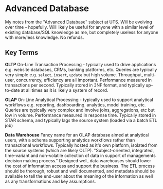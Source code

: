 # Advanced Database

My notes from the "Advanced Database" subject at UTS. Will be evolving over time - hopefully. Will likely be useful for anyone with a similar level of existing database/SQL knowledge as me, but completely useless for anyone with more/less knowledge. No refunds.

## Key Terms

**OLTP** On-Line Transaction Processing - typically used to drive applications e.g. website databases, CRMs, banking platforms, etc. Queries are typically very simple e.g. `select`, `insert`, `update` but high volume. Throughput, multi-user, concurrency, efficiency are all important. Performance measured in transactions per second. Typically stored in 3NF format, and typically up-to-date at all times as it is likely a system of record.

**OLAP** On-Line Analytical Processing - typically used to support analytical workflows e.g. reporting, dashboarding, analytics, model training, etc. Queries are typically very complex and involve joins, aggregations, etc but low in volume. Performance measured in response time. Typically stored in STAR schema, and typically lags the source system (loaded via a batch ETL job)

**Data Warehouse** Fancy name for an OLAP database aimed at analytical users, with a schema supporting analytics workflows rather than transactional workflows. Typically hosted as it's own platform, isolated from the source systems (which are likely OLTP). "Subject-oriented, integrated, time-variant and non-volatile collection of data in support of managements decision making process." Designed well, data warehouses should lower the cost of information access and support the business. The ETL process should be thorough, robust and well documented, and metadata should be available to tell the end-user about the meaning of the information as well as any transformations and key assumptions.



